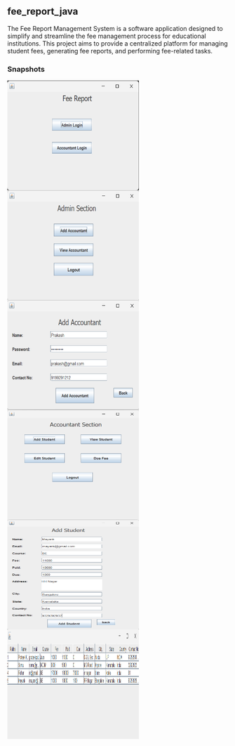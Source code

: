 <h2> fee_report_java </h2>
<p>The Fee Report Management System is a software application designed to simplify and streamline the fee management process for educational institutions. This project aims to provide a centralized platform for managing student fees, generating fee reports, and performing fee-related tasks. </p>

<h3>Snapshots </h3>
<img align="center" alt="PIC" width="300px" height="250px" src="/images/1.png" />
<br>
<img align="center" alt="PIC" width="300px" height="250px" src="/images/2.png" />
<br>
<img align="center" alt="PIC" width="300px" height="250px" src="/images/3.png" />
<br>
<img align="center" alt="PIC" width="300px" height="250px" src="/images/4.png" />
<br>
<img align="center" alt="PIC" width="300px" height="250px" src="/images/5.png" />
<br>
<img align="center" alt="PIC" width="300px" height="250px" src="/images/6.png" />
<br>
